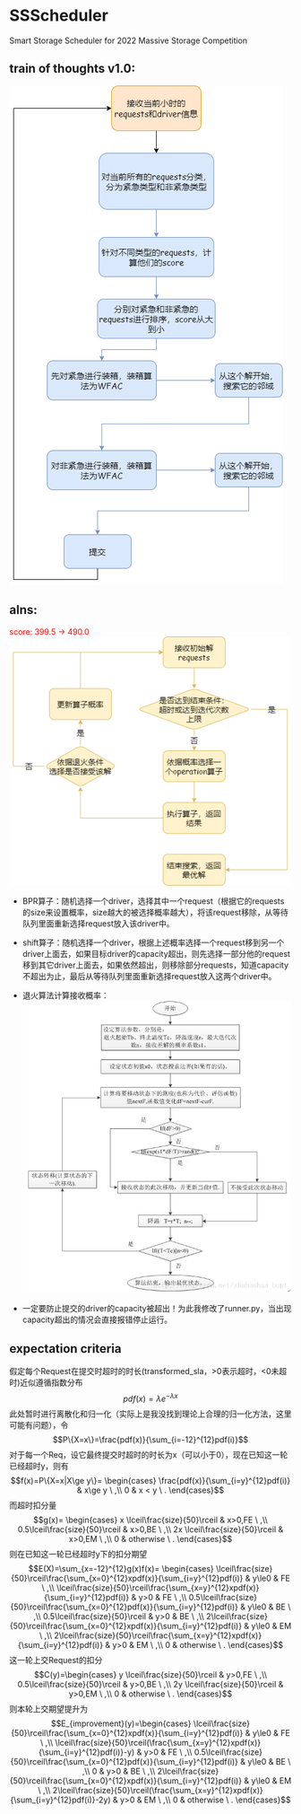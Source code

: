 # SSScheduler
Smart Storage Scheduler for 2022 Massive Storage Competition

## train of thoughts v1.0:

![](./images/algorithm.png)

## alns:
<font color=#ff0000>score: 399.5 -> 490.0</font>
![](./images/alns.png)

- BPR算子：随机选择一个driver，选择其中一个request（根据它的requests的size来设置概率，size越大的被选择概率越大），将该request移除，从等待队列里面重新选择request放入该driver中。

- shift算子：随机选择一个driver，根据上述概率选择一个request移到另一个driver上面去，如果目标driver的capacity超出，则先选择一部分他的request移到其它driver上面去，如果依然超出，则移除部分requests，知道capacity不超出为止，最后从等待队列里面重新选择request放入这两个driver中。

- 退火算法计算接收概率：
  ![](./images/anneal.png)

- 一定要防止提交的driver的capacity被超出！为此我修改了runner.py，当出现capacity超出的情况会直接报错停止运行。
  
## expectation criteria
假定每个Request在提交时超时的时长(transformed_sla，>0表示超时，<0未超时)近似遵循指数分布
$$pdf(x)=\lambda e^{-\lambda x}$$
此处暂时进行离散化和归一化（实际上是我没找到理论上合理的归一化方法，这里可能有问题），令
$$P\{X=x\}=\frac{pdf(x)}{\sum_{i=-12}^{12}pdf(i)}$$
对于每一个Req，设它最终提交时超时的时长为x（可以小于0），现在已知这一轮已经超时y，则有
$$f(x)=P\{X=x|X\ge y\}=
  \begin{cases}
    \frac{pdf(x)}{\sum_{i=y}^{12}pdf(i)} & x\ge y \ ,\\
    0 & x < y \ .
  \end{cases}$$
而超时扣分量
$$g(x)= 
\begin{cases}
  x \lceil\frac{size}{50}\rceil & x>0,FE  \ ,\\ 
  0.5\lceil\frac{size}{50}\rceil & x>0,BE \ ,\\ 
  2x \lceil\frac{size}{50}\rceil & x>0,EM \ ,\\
  0 & otherwise \ .
\end{cases}$$
则在已知这一轮已经超时y下的扣分期望
$$E(X)=\sum_{x=-12}^{12}g(x)f(x)=
\begin{cases}
  \lceil\frac{size}{50}\rceil\frac{\sum_{x=0}^{12}xpdf(x)}{\sum_{i=y}^{12}pdf(i)} & y\le0 & FE  \ ,\\
  \lceil\frac{size}{50}\rceil\frac{\sum_{x=y}^{12}xpdf(x)}{\sum_{i=y}^{12}pdf(i)} & y>0 & FE  \ ,\\ 
  0.5\lceil\frac{size}{50}\rceil\frac{\sum_{x=0}^{12}pdf(x)}{\sum_{i=y}^{12}pdf(i)} & y\le0 & BE \ ,\\ 
  0.5\lceil\frac{size}{50}\rceil & y>0 & BE \ ,\\ 
  2\lceil\frac{size}{50}\rceil\frac{\sum_{x=0}^{12}xpdf(x)}{\sum_{i=y}^{12}pdf(i)} & y\le0 & EM \ ,\\
  2\lceil\frac{size}{50}\rceil\frac{\sum_{x=y}^{12}xpdf(x)}{\sum_{i=y}^{12}pdf(i)} & y>0 & EM \ ,\\
  0 & otherwise \ .
\end{cases}$$
这一轮上交Request的扣分
$$C(y)=\begin{cases}
  y \lceil\frac{size}{50}\rceil & y>0,FE  \ ,\\ 
  0.5\lceil\frac{size}{50}\rceil & y>0,BE \ ,\\ 
  2y \lceil\frac{size}{50}\rceil & y>0,EM \ ,\\
  0 & otherwise \ .
\end{cases}$$
则本轮上交期望提升为
$$E_{improvement}(y)=\begin{cases}
  \lceil\frac{size}{50}\rceil\frac{\sum_{x=0}^{12}xpdf(x)}{\sum_{i=y}^{12}pdf(i)} & y\le0 & FE  \ ,\\
  \lceil\frac{size}{50}\rceil(\frac{\sum_{x=y}^{12}xpdf(x)}{\sum_{i=y}^{12}pdf(i)}-y) & y>0 & FE  \ ,\\ 
  0.5\lceil\frac{size}{50}\rceil\frac{\sum_{x=0}^{12}pdf(x)}{\sum_{i=y}^{12}pdf(i)} & y\le0 & BE \ ,\\ 
  0 & y>0 & BE \ ,\\ 
  2\lceil\frac{size}{50}\rceil\frac{\sum_{x=0}^{12}xpdf(x)}{\sum_{i=y}^{12}pdf(i)} & y\le0 & EM \ ,\\
  2\lceil\frac{size}{50}\rceil(\frac{\sum_{x=y}^{12}xpdf(x)}{\sum_{i=y}^{12}pdf(i)}-2y) & y>0 & EM \ ,\\
  0 & otherwise \ .
\end{cases}$$

